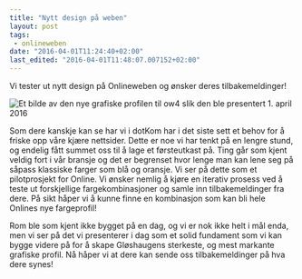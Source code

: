 ```yaml
---
title: "Nytt design på weben"
layout: post
tags: 
 - onlineweben
date: "2016-04-01T11:24:40+02:00"
last_edited: "2016-04-01T11:48:07.007152+02:00"
---
```

Vi tester ut nytt design på Onlineweben og ønsker deres tilbakemeldinger!

![Et bilde av den nye grafiske profilen til ow4 slik den ble presentert 1. april 2016](https://online.ntnu.no/media/images/responsive/d8281eca-3d0e-42b2-8e70-4335d0e9cbf9.png)

Som dere kanskje kan se har vi i dotKom har i det siste sett et behov for å friske opp våre kjære nettsider. Dette er noe vi har tenkt på en lengre stund, og endelig fått summet oss til å lage et førsteutkast på. Ting går som kjent veldig fort i vår bransje og det er begrenset hvor lenge man kan lene seg på såpass klassiske farger som blå og oransje. Vi ser på dette som et pilotprosjekt for Online. Vi ønsker nemlig å kjøre en iterativ prosess ved å teste ut forskjellige fargekombinasjoner og samle inn tilbakemeldinger fra dere. På sikt håper vi å kunne finne en kombinasjon som kan bli hele Onlines nye fargeprofil! 

Rom ble som kjent ikke bygget på en dag, og vi er nok ikke helt i mål enda, men vi ser på det vi presenterer i dag som et solid fundament som vi kan bygge videre på for å skape Gløshaugens sterkeste, og mest markante grafiske profil. Nå håper vi at dere kan sende oss tilbakemeldinger på hva dere synes!